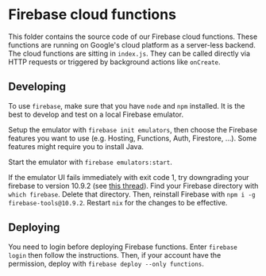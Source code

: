# Firebase cloud functions

This folder contains the source code of our Firebase cloud functions. These functions are running on Google's cloud platform as a server-less backend. 
The cloud functions are sitting in `index.js`. They can be called directly via HTTP requests or triggered by background actions like `onCreate`.

## Developing

To use `firebase`, make sure that you have `node` and `npm` installed.
It is the best to develop and test on a local Firebase emulator. 

Setup the emulator with `firebase init emulators`,
then choose the Firebase features you want to use (e.g. Hosting, Functions, Auth, Firestore, ...).
Some features might require you to install Java.

Start the emulator with `firebase emulators:start`. 

If the emulator UI fails immediately with exit code 1, try downgrading your firebase to version 10.9.2 
(see [this thread](https://stackoverflow.com/questions/72313155/firebase-emulator-fails-at-startup-cannot-find-module-dns-result-order-ipv4fir)).
Find your Firebase directory with `which firebase`. Delete that directory. 
Then, reinstall Firebase with `npm i -g firebase-tools@10.9.2`.
Restart `nix` for the changes to be effective.

## Deploying

You need to login before deploying Firebase functions. Enter `firebase login` then follow the instructions. 
Then, if your account have the permission, deploy with `firebase deploy --only functions`.
